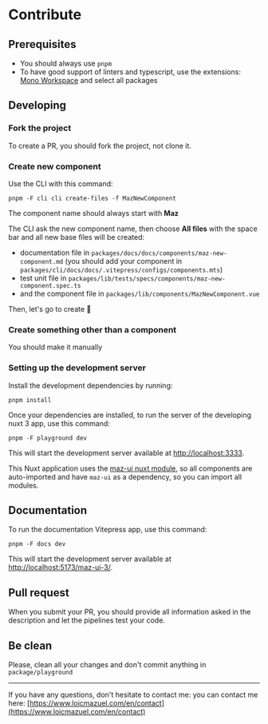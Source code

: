 # Contribute

## Prerequisites

- You should always use `pnpm`
- To have good support of linters and typescript, use the extensions: [Mono Workspace](https://marketplace.visualstudio.com/items?itemName=folke.vscode-monorepo-workspace) and select all packages

## Developing

### Fork the project

To create a PR, you should fork the project, not clone it.

### Create new component

Use the CLI with this command:

```shell
pnpm -F cli cli create-files -f MazNewComponent
```

The component name should always start with **Maz**

The CLI ask the new component name, then choose **All files** with the space bar and all new base files will be created:

- documentation file in `packages/docs/docs/components/maz-new-component.md` (you should add your component in `packages/cli/docs/docs/.vitepress/configs/components.mts`)
- test unit file in `packages/lib/tests/specs/components/maz-new-component.spec.ts`
- and the component file in `packages/lib/components/MazNewComponent.vue`

Then, let's go to create 🙂

### Create something other than a component

You should make it manually

### Setting up the development server

Install the development dependencies by running:

```shell
pnpm install
```

Once your dependencies are installed, to run the server of the developing nuxt 3 app, use this command:

```shell
pnpm -F playground dev
```

This will start the development server available at [http://localhost:3333](http://localhost:3333).

This Nuxt application uses the [maz-ui nuxt module](https://louismazel.github.io/maz-ui-3/guide/nuxt), so all components are auto-imported and have `maz-ui` as a dependency, so you can import all modules.

## Documentation

To run the documentation Vitepress app, use this command:

```shell
pnpm -F docs dev
```

This will start the development server available at [http://localhost:5173/maz-ui-3/](http://localhost:5173/maz-ui-3/).

## Pull request

When you submit your PR, you should provide all information asked in the description and let the pipelines test your code.

## Be clean

Please, clean all your changes and don't commit anything in `package/playground`

---

If you have any questions, don't hesitate to contact me: you can contact me here: [https://www.loicmazuel.com/en/contact](https://www.loicmazuel.com/en/contact)
